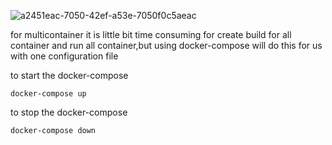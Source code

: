 ![a2451eac-7050-42ef-a53e-7050f0c5aeac](https://user-images.githubusercontent.com/74946135/180672810-f77779eb-d38e-4eda-97a6-15a4823b6408.jpg)

for multicontainer it is little bit time consuming for create build for all container and run all container,but using docker-compose will do this for us with one configuration file

to start the docker-compose
```
docker-compose up
```
to stop the docker-compose
```
docker-compose down
```
